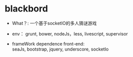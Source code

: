 blackbord
=========

* What？: 一个基于socketIO的多人猜谜游戏

* env： 
  	grunt,  bower,  nodeJs，less, livescript, supervisor

* frameWork dependence front-end:  
	seaJs, bootstrap, jquery, underscore, socketIo
